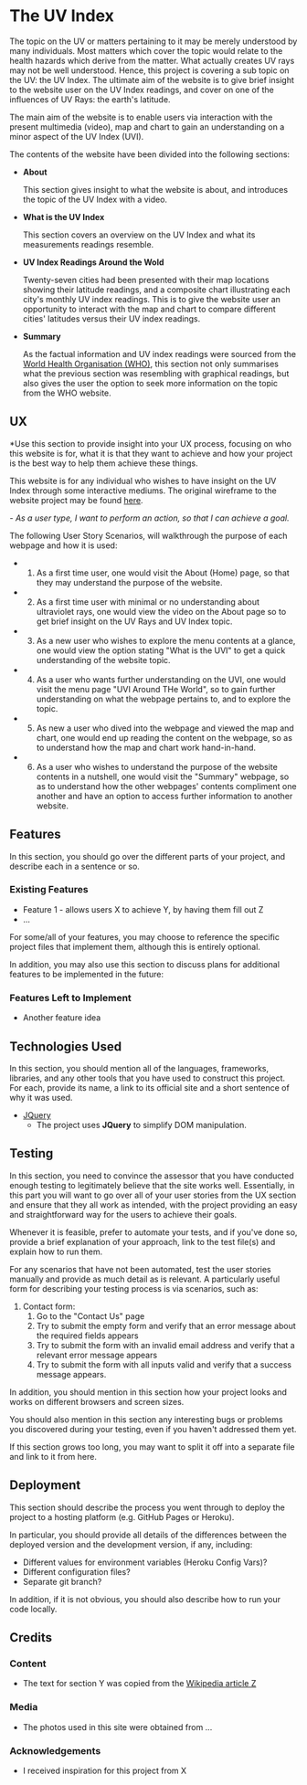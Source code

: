 # The UV Index


The topic on the UV or matters pertaining to it may be merely understood by many individuals. 
Most matters which cover the topic would relate to the health hazards which derive from the matter.
What actually creates UV rays may not be well understood.
Hence, this project is covering a sub topic on the UV: the UV Index.
The ultimate aim of the website is to give brief insight to the website user on the UV Index readings, and cover on one of the influences of UV Rays: the earth's latitude.

The main aim of the website is to enable users via interaction with the present multimedia (video), map and chart to gain an understanding on a minor aspect of the UV Index (UVI).


The contents of the website have been divided into the following sections:

- __About__
    
    This section gives insight to what the website is about, and introduces the topic of the UV Index with a video.
    
- __What is the UV Index__
    
    This section covers an overview on the UV Index and what its measurements readings resemble.

- __UV Index Readings Around the Wold__

    Twenty-seven cities had been presented with their map locations showing their latitude readings, and a composite chart illustrating each city's monthly UV index readings. This is to give the website user an opportunity to interact with the map and chart to compare different cities' latitudes versus their UV index readings.

- __Summary__

    As the factual information and UV index readings were sourced from the [World Health Organisation (WHO)](https://www.who.int/ "World Health Organisation"), this section not only summarises what the previous section was resembling with graphical readings, but also gives the user the option to seek more information on the topic from the WHO website.



## UX

*Use this section to provide insight into your UX process, focusing on who this website is for, what it is that they want to achieve and how your project is the best way to help them achieve these things.

This website is for any individual who wishes to have insight on the UV Index through some interactive mediums.
The original wireframe to the website project may be found [here](https://github.com/amcali/project-2/issues/1#issue-506329084).

_- As a user type, I want to perform an action, so that I can achieve a goal._

The following User Story Scenarios, will walkthrough the purpose of each webpage and how it is used:
- 1. As a first time user, one would visit the About (Home) page, so that they may understand the purpose of the website.
- 2. As a first time user with minimal or no understanding about ultraviolet rays, one would view the video on the About page so to get brief insight on the UV Rays and UV Index topic.
- 3. As a new user who wishes to explore the menu contents at a glance, one would view the option stating "What is the UVI" to get a quick understanding of the website topic.
- 4. As a user who wants further understanding on the UVI, one would visit the menu page "UVI Around THe World", so to gain further understanding on what the webpage pertains to, and to explore the topic.
- 5. As new a user who dived into the webpage and viewed the map and chart, one would end up reading the content on the webpage, so as to understand how the map and chart work hand-in-hand.
- 6. As a user who wishes to understand the purpose of the website contents in a nutshell, one would visit the "Summary" webpage, so as to understand how the other webpages' contents compliment one another and have an option to access further information to another website.

## Features

In this section, you should go over the different parts of your project, and describe each in a sentence or so.

### Existing Features
- Feature 1 - allows users X to achieve Y, by having them fill out Z
- ...

For some/all of your features, you may choose to reference the specific project files that implement them, although this is entirely optional.

In addition, you may also use this section to discuss plans for additional features to be implemented in the future:

### Features Left to Implement
- Another feature idea

## Technologies Used

In this section, you should mention all of the languages, frameworks, libraries, and any other tools that you have used to construct this project. For each, provide its name, a link to its official site and a short sentence of why it was used.

- [JQuery](https://jquery.com)
    - The project uses **JQuery** to simplify DOM manipulation.


## Testing

In this section, you need to convince the assessor that you have conducted enough testing to legitimately believe that the site works well. Essentially, in this part you will want to go over all of your user stories from the UX section and ensure that they all work as intended, with the project providing an easy and straightforward way for the users to achieve their goals.

Whenever it is feasible, prefer to automate your tests, and if you've done so, provide a brief explanation of your approach, link to the test file(s) and explain how to run them.

For any scenarios that have not been automated, test the user stories manually and provide as much detail as is relevant. A particularly useful form for describing your testing process is via scenarios, such as:

1. Contact form:
    1. Go to the "Contact Us" page
    2. Try to submit the empty form and verify that an error message about the required fields appears
    3. Try to submit the form with an invalid email address and verify that a relevant error message appears
    4. Try to submit the form with all inputs valid and verify that a success message appears.

In addition, you should mention in this section how your project looks and works on different browsers and screen sizes.

You should also mention in this section any interesting bugs or problems you discovered during your testing, even if you haven't addressed them yet.

If this section grows too long, you may want to split it off into a separate file and link to it from here.

## Deployment

This section should describe the process you went through to deploy the project to a hosting platform (e.g. GitHub Pages or Heroku).

In particular, you should provide all details of the differences between the deployed version and the development version, if any, including:
- Different values for environment variables (Heroku Config Vars)?
- Different configuration files?
- Separate git branch?

In addition, if it is not obvious, you should also describe how to run your code locally.


## Credits

### Content
- The text for section Y was copied from the [Wikipedia article Z](https://en.wikipedia.org/wiki/Z)

### Media
- The photos used in this site were obtained from ...

### Acknowledgements

- I received inspiration for this project from X
